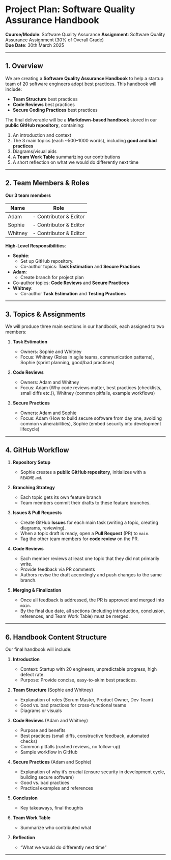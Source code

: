 # Project Plan: Software Quality Assurance Handbook

**Course/Module**: Software Quality Assurance 
**Assignment**: Software Quality Assurance Assignment (30% of Overall Grade)  
**Due Date**: 30th March 2025  

---

## 1. Overview

We are creating a **Software Quality Assurance Handbook** to help a startup team of 20 software engineers adopt best practices. This handbook will include:
- **Team Structure** best practices  
- **Code Reviews** best practices  
- **Secure Coding Practices** best practices

The final deliverable will be a **Markdown-based handbook** stored in our **public GitHub repository**, containing:
1. An introduction and context  
2. The 3 main topics (each ~500–1000 words), including **good and bad practices**  
3. Diagrams/visual aids   
4. A **Team Work Table** summarizing our contributions  
5. A short reflection on what we would do differently next time  

---

## 2. Team Members & Roles

**Our 3 team members** 

| **Name**        | **Role**                                   
|-----------------|----------------------------------------------
| Adam | - Contributor & Editor          
| Sophie  | - Contributor & Editor                       
| Whitney | - Contributor & Editor                      

**High-Level Responsibilities**:
- **Sophie**: 
  - Set up GitHub repository.  
  - Co-author topics: **Task Estimation** and **Secure Practices**  
- **Adam**:
  - Create branch for project plan
- Co-author topics: **Code Reviews** and **Secure Practices**   
- **Whitney**:
  - Co-author **Task Estimation** and **Testing Practices**


---

## 3. Topics & Assignments

We will produce three main sections in our handbook, each assigned to two members:

1. **Task Estimation**  
   - Owners: Sophie and Whitney  
   - Focus: Whitney (Roles in agile teams, communication patterns), Sophie (sprint planning, good/bad practices)

2. **Code Reviews**  
   - Owners: Adam and Whitney
   - Focus: Adam (Why code reviews matter, best practices (checklists, small diffs etc.)), Whitney (common pitfalls, example workflows)

3. **Secure Practices** 
   - Owners: Adam and Sophie 
   - Focus: Adam (How to build secure software from day one, avoiding common vulnerabilities), Sophie (embed security into development lifecycle)

---

## 4. GitHub Workflow

1. **Repository Setup**  
   - Sophie creates a **public GitHub repository**, initializes with a `README.md`.

2. **Branching Strategy**  
   - Each topic gets its own feature branch 
   - Team members commit their drafts to these feature branches.

3. **Issues & Pull Requests**  
   - Create GitHub **Issues** for each main task (writing a topic, creating diagrams, reviewing).
   - When a topic draft is ready, open a **Pull Request** (PR) to `main`.  
   - Tag the other team members for **code review** on the PR.

4. **Code Reviews**  
   - Each member reviews at least one topic that they did not primarily write.  
   - Provide feedback via PR comments  
   - Authors revise the draft accordingly and push changes to the same branch.

5. **Merging & Finalization**  
   - Once all feedback is addressed, the PR is approved and merged into `main`.  
   - By the final due date, all sections (including introduction, conclusion, references, and Team Work Table) must be merged.

---

## 6. Handbook Content Structure

Our final handbook will include:

1. **Introduction**  
   - Context: Startup with 20 engineers, unpredictable progress, high defect rate.  
   - Purpose: Provide concise, easy-to-skim best practices.  

2. **Team Structure** (Sophie and Whitney)  
   - Explanation of roles (Scrum Master, Product Owner, Dev Team)  
   - Good vs. bad practices for cross-functional teams  
   - Diagrams or visuals  

3. **Code Reviews** (Adam and Whitney)  
   - Purpose and benefits  
   - Best practices (small diffs, constructive feedback, automated checks)  
   - Common pitfalls (rushed reviews, no follow-up)  
   - Sample workflow in GitHub  

4. **Secure Practices** (Adam and Sophie)  
   - Explanation of why it’s crucial (ensure security in development cycle, building secure software)  
   - Good vs. bad practices  
   - Practical examples and references  

5. **Conclusion**  
   - Key takeaways, final thoughts  

6. **Team Work Table**  
   - Summarize who contributed what  

7. **Reflection**  
   - “What we would do differently next time” 

---
